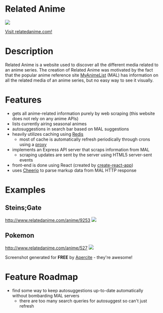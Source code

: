 # Related Anime
<img src="https://aprc.it/api/1200x630/http://relatedanime.com/">

[Visit relatedanime.com!](http://www.relatedanime.com/)

# Description
Related Anime is a website used to discover all the different media related to an anime series.
The creation of Related Anime was motivated by the fact that the popular anime reference site [MyAnimeList](https://myanimelist.net/) (MAL) has information on all the related media of an anime series, but no easy way to see it visually.

# Features
- gets all anime-related information purely by web scraping (this website does not rely on any anime APIs)
- lists currently airing seasonal animes
- autosuggestions in search bar based on MAL suggestions
- heavily utilizes caching using [Redis](https://redis.io/)
  - most of cache is automatically refresh periodically through crons using a [proxy](https://github.com/Fondson/relatedanime-proxy)
- implements an Express API server that scraps information from MAL
  - scraping updates are sent by the server using HTML5 server-sent events
- front-end is done using React (created by [create-react-app](https://github.com/facebookincubator/create-react-app))
- uses [Cheerio](https://github.com/cheeriojs/cheerio) to parse markup data from MAL HTTP response

# Examples
## Steins;Gate
http://www.relatedanime.com/anime/9253
<img src="https://aprc.it/api/1200x630/http://www.relatedanime.com/anime/9253"> 
## Pokemon
http://www.relatedanime.com/anime/527
<img src="https://aprc.it/api/1200x630/http://www.relatedanime.com/anime/527"> 

Screenshot generated for **FREE** by [Apercite](https://apercite.fr/en/) - they're awesome!

# Feature Roadmap
- find some way to keep autosuggestions up-to-date automatically without bombarding MAL servers
  - there are too many search queries for autosuggest so can't just refresh
